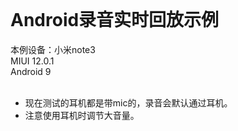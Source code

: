 
<br/>

Android录音实时回放示例
====

本例设备：小米note3  
MIUI 12.0.1    
Android 9   
<br/>

* 现在测试的耳机都是带mic的，录音会默认通过耳机。   
* 注意使用耳机时调节大音量。   

<br/>
